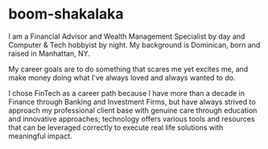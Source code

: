# boom-shakalaka


I am a Financial Advisor and Wealth Management Specialist by day and Computer & Tech hobbyist by night. My background is Dominican, born and raised in Manhattan, NY. 

My career goals are to do something that scares me yet excites me, and make money doing what I've always loved and always wanted to do.

I chose FinTech as a career path because I have more than a decade in Finance through Banking and Investment Firms, but have always strived to approach my professional client base with genuine care through education and innovative approaches; technology offers various tools and resources that can be leveraged correctly to execute real life solutions with meaningful impact.
